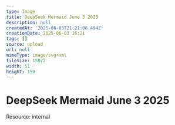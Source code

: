 ```yaml
---
type: Image
title: DeepSeek Mermaid June 3 2025
description: null
createdAt: '2025-06-03T21:21:06.494Z'
creationDate: 2025-06-03 16:21
tags: []
source: upload
url: null
mimeType: image/svg+xml
fileSize: 15072
width: 51
height: 150
---
```


# DeepSeek Mermaid June 3 2025


Resource: internal


